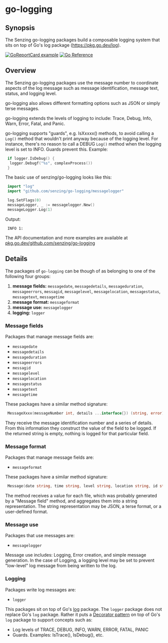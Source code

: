 # go-logging

## Synopsis

The Senzing go-logging packages build a composable logging system
that sits on top of Go's log package (<https://pkg.go.dev/log>).

[![GoReportCard example](https://goreportcard.com/badge/github.com/senzing/go-logging)](https://goreportcard.com/report/github.com/senzing/go-logging)
[![Go Reference](https://pkg.go.dev/badge/github.com/senzing/go-logging.svg)](https://pkg.go.dev/github.com/senzing/go-logging)

## Overview

The Senzing go-logging packages use the message number to coordinate aspects of the log message such as
message identification, message text, status, and logging level.

go-logging also allows different formatting options such as JSON or simply terse messages.

go-logging extends the levels of logging to include:
Trace, Debug, Info, Warn, Error, Fatal, and Panic.

go-logging supports "guards",
e.g. IsXxxxx() methods,
to avoid calling a `Log()` method that
wouldn't print anyway because of the logging level.
For instance, there's no reason to call a DEBUG `Log()` method when the
logging level is set to INFO.  Guards prevent this.
Example:

```go
 if logger.IsDebug() {
  logger.Debugf("%s", complexProcess())
 }
```

The basic use of senzing/go-logging looks like this:

```go
 import "log"
 import "github.com/senzing/go-logging/messagelogger"

 log.SetFlags(0)
 messageLogger, _ := messagelogger.New()
 messageLogger.Log(1)
```

Output:

```console
 INFO 1:
```

The API documentation and more examples are available at
[pkg.go.dev/github.com/senzing/go-logging](https://pkg.go.dev/github.com/senzing/go-logging)

## Details

The packages of `go-logging` can be though of as belonging to one of the following four groups:

1. **message fields:** `messagedate`, `messagedetails`, `messageduration`, `messageerrors`, `messagid`, `messagelevel`, `messagelocation`, `messagestatus`, `messagetext`, `messagetime`
1. **message format:** `messageformat`
1. **message use:** `messagelogger`
1. **logging:**  `logger`

### Message fields

Packages that manage message fields are:

- `messagedate`
- `messagedetails`
- `messageduration`
- `messageerrors`
- `messagid`
- `messagelevel`
- `messagelocation`
- `messagestatus`
- `messagetext`
- `messagetime`

These packages have a similar method signature:

```go
 MessageXxxx(messageNumber int, details ...interface{}) (string, error)
```

They receive the message identification number and a series of details.
From this information they construct the value of the field to be logged.
If the returned string is empty, nothing is logged for that particular field.

### Message format

Packages that manage message fields are:

- `messageformat`

These packages have a similar method signature:

```go
 Message(date string, time string, level string, location string, id string, status string, text string, duration int64, errors interface{}, details interface{}) (string, error)
```

The method receives a value for each file,
which was probably generated by a "Message field" method,
and aggregates them into a string representation.
The string representation may be JSON, a terse format, or a user-defined format.

### Message use

Packages that use messages are:

- `messagelogger`

Message use includes: Logging, Error creation, and simple message generation.
In the case of Logging, a logging level may be set to prevent "low-level" log message from being written to the log.

### Logging

Packages write log messages are:

- `logger`

This packages sit on top of Go's
[log](https://pkg.go.dev/log)
package.
The `logger` package does not replace Go's `log` package.
Rather it puts a
[Decorator pattern](https://en.wikipedia.org/wiki/Decorator_pattern)
on top of Go's `log` package to support concepts such as:

- Log levels of TRACE, DEBUG, INFO, WARN, ERROR, FATAL, PANIC
- Guards.  Examples: IsTrace(), IsDebug(), etc.
